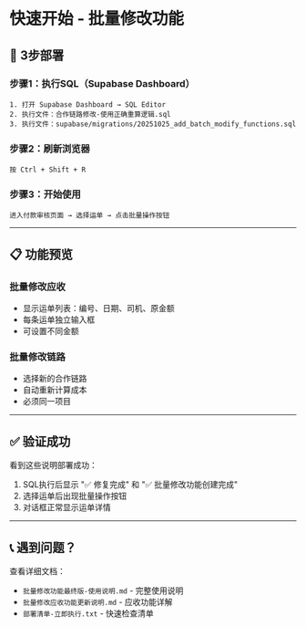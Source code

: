 # 快速开始 - 批量修改功能

## 🚀 3步部署

### 步骤1：执行SQL（Supabase Dashboard）
```
1. 打开 Supabase Dashboard → SQL Editor
2. 执行文件：合作链路修改-使用正确重算逻辑.sql
3. 执行文件：supabase/migrations/20251025_add_batch_modify_functions.sql
```

### 步骤2：刷新浏览器
```
按 Ctrl + Shift + R
```

### 步骤3：开始使用
```
进入付款审核页面 → 选择运单 → 点击批量操作按钮
```

---

## 📋 功能预览

### 批量修改应收
- 显示运单列表：编号、日期、司机、原金额
- 每条运单独立输入框
- 可设置不同金额

### 批量修改链路
- 选择新的合作链路
- 自动重新计算成本
- 必须同一项目

---

## ✅ 验证成功

看到这些说明部署成功：
1. SQL执行后显示 "✅ 修复完成" 和 "✅ 批量修改功能创建完成"
2. 选择运单后出现批量操作按钮
3. 对话框正常显示运单详情

---

## 📞 遇到问题？

查看详细文档：
- `批量修改功能最终版-使用说明.md` - 完整使用说明
- `批量修改应收功能更新说明.md` - 应收功能详解
- `部署清单-立即执行.txt` - 快速检查清单

